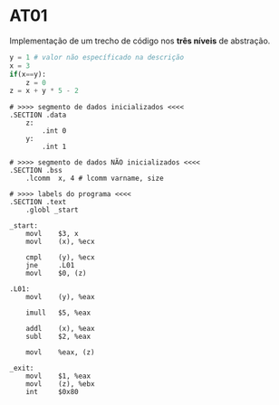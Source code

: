 AT01
===================

Implementação de um trecho de código nos **três níveis** de abstração.

```python
y = 1 # valor não específicado na descrição
x = 3
if(x==y):
	z = 0
z = x + y * 5 - 2
```

```gas
# >>>> segmento de dados inicializados <<<<
.SECTION .data
	z:
		.int 0	
	y:
		.int 1

# >>>> segmento de dados NÃO inicializados <<<<	
.SECTION .bss
	.lcomm	x, 4 # lcomm varname, size

# >>>> labels do programa <<<<
.SECTION .text
	.globl _start

_start:
	movl	$3, x
	movl	(x), %ecx

	cmpl    (y), %ecx
	jne     .L01 
	movl    $0, (z)

.L01:
	movl	(y), %eax
 
 	imull  	$5, %eax

 	addl   	(x), %eax
 	subl   	$2, %eax

 	movl   	%eax, (z)

_exit:
	movl  	$1, %eax
	movl  	(z), %ebx
	int 	$0x80
```